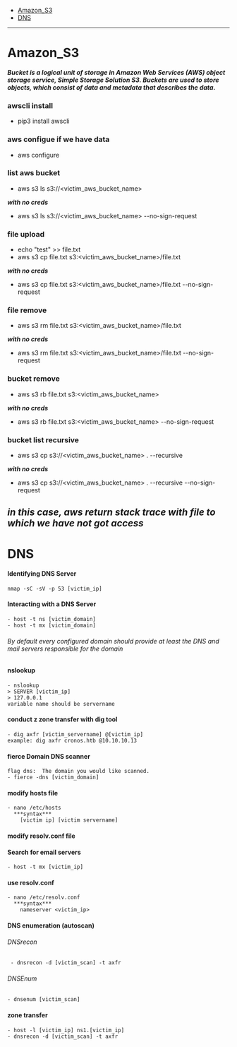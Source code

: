 - [Amazon_S3](#Amazon_S3)
- [DNS](#DNS)
--------------------------------------------------------------------------------------------------------------------------------
# Amazon_S3

***Bucket is a logical unit of storage in Amazon Web Services (AWS) object storage service, Simple Storage Solution S3. 
Buckets are used to store objects, which consist of data and metadata that describes the data.***

### awscli install
- pip3 install awscli

### aws configue if we have data
- aws configure

### list aws bucket
- aws s3 ls s3://<victim_aws_bucket_name>

***with no creds***
- aws s3 ls s3://<victim_aws_bucket_name> --no-sign-request

### file upload 
- echo "test" >> file.txt
- aws s3 cp file.txt s3:<victim_aws_bucket_name>/file.txt 

***with no creds***
- aws s3 cp file.txt s3:<victim_aws_bucket_name>/file.txt  --no-sign-request

### file remove
- aws s3 rm file.txt s3:<victim_aws_bucket_name>/file.txt
  
***with no creds***
- aws s3 rm file.txt s3:<victim_aws_bucket_name>/file.txt  --no-sign-request

### bucket remove
- aws s3 rb file.txt s3:<victim_aws_bucket_name>

***with no creds***
- aws s3 rb file.txt s3:<victim_aws_bucket_name>  --no-sign-request

### bucket list recursive
- aws s3 cp s3://<victim_aws_bucket_name> . --recursive

***with no creds***
- aws s3 cp s3://<victim_aws_bucket_name> . --recursive --no-sign-request

***in this case, aws return stack trace with file to which we have not got access***
--------------------------------------------------------------------------------------------------------------------------------
# DNS

#### Identifying DNS Server
```
nmap -sC -sV -p 53 [victim_ip]
```

#### Interacting with a DNS Server
```
- host -t ns [victim_domain]
- host -t mx [victim_domain]
```
###### By default every configured domain should provide at least the DNS and mail servers responsible for the domain

#### nslookup
```
- nslookup
> SERVER [victim_ip]
> 127.0.0.1
variable name should be servername
````

#### conduct z zone transfer with dig tool
```
- dig axfr [victim_servername] @[victim_ip]
example: dig axfr cronos.htb @10.10.10.13
```

#### fierce Domain DNS scanner
```
flag dns:  The domain you would like scanned.
- fierce -dns [victim_domain]
```

#### modify hosts file
```
- nano /etc/hosts
  ***syntax***
    [victim ip] [victim servername]
```

#### modify resolv.conf file

#### Search for email servers
```
- host -t mx [victim_ip]
```

#### use resolv.conf
```
- nano /etc/resolv.conf
  ***syntax***
    nameserver <victim_ip>
```

#### DNS enumeration (autoscan)
###### DNSrecon
```
 - dnsrecon -d [victim_scan] -t axfr
```

###### DNSEnum
```
- dnsenum [victim_scan]
```

#### zone transfer
```
- host -l [victim_ip] ns1.[victim_ip]
- dnsrecon -d [victim_scan] -t axfr
```
